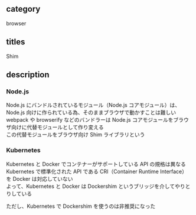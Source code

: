 ## category

browser

## titles

Shim

## description

### Node.js

Node.js にバンドルされているモジュール（Node.js コアモジュール）は、Node.js 向けに作られている為、そのままブラウザで動かすことは難しい  
webpack や browserify などのバンドラーは Node.js コアモジュールをブラウザ向けに代替モジュールとして作り変える  
この代替モジュールをブラウザ向け Shim ライブラリという

### Kubernetes

Kubernetes と Docker でコンテナーがサポートしている API の規格は異なる  
Kubernetes で標準化された API である CRI（Container Runtime Interface）を Docker は対応していない  
よって、Kubernetes と Docker は Dockershim というブリッジを介してやりとりしている

ただし、Kubernetes で Dockershim を使うのは非推奨になった
